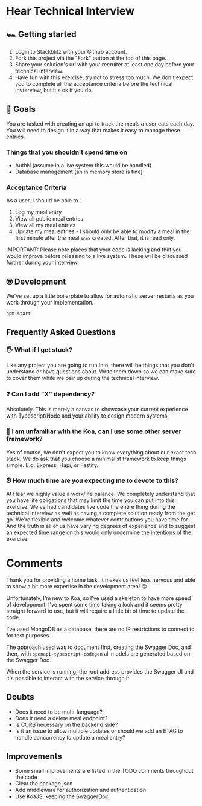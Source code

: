 # Hear Technical Interview

## 🏎️ Getting started

1. Login to Stackblitz with your Github account.
2. Fork this project via the "Fork" button at the top of this page.
3. Share your solution's url with your recruiter at least one day before your technical interview.
4. Have fun with this exercise, try not to stress too much. We don't expect you to complete all the acceptance criteria before the technical invterview, but it's ok if you do.

## 🥅 Goals

You are tasked with creating an api to track the meals a user eats each day. You will need to design it in a way that makes it easy to manage these entries.

### Things that you shouldn't spend time on

- AuthN (assume in a live system this would be handled)
- Database management (an in memory store is fine)

### Acceptance Criteria

As a user,
I should be able to...

1. Log my meal entry
2. View all public meal entries
3. View all my meal entries
4. Update my meal entries - I should only be able to modify a meal in the first minute after the meal was created. After that, it is read only.

IMPORTANT: Please note places that your code is lacking and that you would improve before releasing to a live system. These will be discussed further during your interview.

## 🤓 Development

We've set up a little boilerplate to allow for automatic server restarts as you work through your implementation.

```shell
npm start
```

## Frequently Asked Questions

### 🖐️ What if I get stuck?

Like any project you are going to run into, there will be things that you don't understand or have questions about. Write them down so we can make sure to cover them while we pair up during the technical interview.

### ❓ Can I add "X" dependency?

Absolutely. This is merely a canvas to showcase your current experience with Typescript/Node and your ability to design modern systems.

### 🤔 I am unfamiliar with the Koa, can I use some other server framework?

Yes of course, we don't expect you to know everything about our exact tech stack. We do ask that you choose a minimalist framework to keep things simple. E.g. Express, Hapi, or Fastify.

### ⏰ How much time are you expecting me to devote to this?

At Hear we highly value a work/life balance. We completely understand that you have life obligations that may limit the time you can put into this exercise. We've had candidates live code the entire thing during the technical interview as well as having a complete solution ready from the get go. We're flexible and welcome whatever contributions you have time for. And the truth is all of us have varying degrees of experience and to suggest an expected time range on this would only undermine the intentions of the exercise.

# Comments

Thank you for providing a home task, it makes us feel less nervous and able to show a bit more expertise in the development area! 😊

Unfortunately, I'm new to Koa, so I've used a skeleton to have more speed of development. I've spent some time taking a look and it seems pretty straight forward to use, but it will require a little bit of time to update the code.

I've used MongoDB as a database, there are no IP restrictions to connect to for test purposes.

The approach used was to document first, creating the Swagger Doc, and then, with `openapi-typescript-codegen` all models are generated based on the Swagger Doc.

When the service is running, the root address provides the Swagger UI and it's possible to interact with the service through it.

## Doubts

- Does it need to be multi-language?
- Does it need a delete meal endpoint?
- Is CORS necessary on the backend side?
- Is it an issue to allow multiple updates or should we add an ETAG to handle concurrency to update a meal entry?

## Improvements

- Some small improvements are listed in the TODO comments throughout the code
- Clear the package.json
- Add middleware for authorization and authentication
- Use KoaJS, keeping the SwaggerDoc
